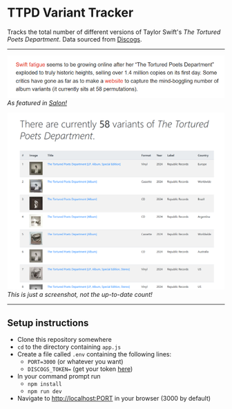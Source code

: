 # TTPD Variant Tracker
Tracks the total number of different versions of Taylor Swift's *The Tortured Poets Department*. Data sourced from [Discogs](https://www.discogs.com/release/30486003-Taylor-Swift-The-Tortured-Poets-Department).

---

![](docs/image2.png)
*As featured in [Salon!](https://www.salon.com/2024/06/15/fans-are-accusing-taylor-swift-of-intentionally-blocking-charli-xcx-from-a-1-debut/)*


![](docs/image.png)
*This is just a screenshot, not the up-to-date count!*

---

## Setup instructions
- Clone this repository somewhere
- `cd` to the directory containing `app.js`
- Create a file called `.env` containing the following lines:
  - `PORT=3000` (or whatever you want)
  - `DISCOGS_TOKEN=` (get your token [here](https://www.discogs.com/settings/developers))
- In your command prompt run
  - `npm install`
  - `npm run dev`
- Navigate to [http://localhost:PORT](http://localhost:PORT) in your browser (3000 by default)